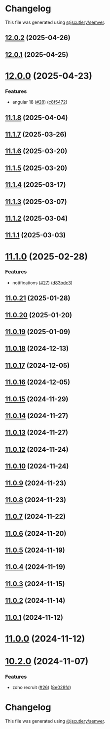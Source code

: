 # Changelog

This file was generated using [@jscutlery/semver](https://github.com/jscutlery/semver).

## [12.0.2](https://github.com/dereekb/dbx-components/compare/v12.0.1-dev...v12.0.2) (2025-04-26)



## [12.0.1](https://github.com/dereekb/dbx-components/compare/v12.0.0-dev...v12.0.1) (2025-04-25)



# [12.0.0](https://github.com/dereekb/dbx-components/compare/v11.1.8-dev...v12.0.0) (2025-04-23)


### Features

* angular 18 ([#28](https://github.com/dereekb/dbx-components/issues/28)) ([c8f5472](https://github.com/dereekb/dbx-components/commit/c8f5472026b47c8877f404a9c87bf7a3fa68b45b))



## [11.1.8](https://github.com/dereekb/dbx-components/compare/v11.1.7-dev...v11.1.8) (2025-04-04)



## [11.1.7](https://github.com/dereekb/dbx-components/compare/v11.1.6-dev...v11.1.7) (2025-03-26)



## [11.1.6](https://github.com/dereekb/dbx-components/compare/v11.1.5-dev...v11.1.6) (2025-03-20)



## [11.1.5](https://github.com/dereekb/dbx-components/compare/v11.1.4-dev...v11.1.5) (2025-03-20)



## [11.1.4](https://github.com/dereekb/dbx-components/compare/v11.1.3-dev...v11.1.4) (2025-03-17)



## [11.1.3](https://github.com/dereekb/dbx-components/compare/v11.1.2-dev...v11.1.3) (2025-03-07)



## [11.1.2](https://github.com/dereekb/dbx-components/compare/v11.1.1-dev...v11.1.2) (2025-03-04)



## [11.1.1](https://github.com/dereekb/dbx-components/compare/v11.1.0-dev...v11.1.1) (2025-03-03)



# [11.1.0](https://github.com/dereekb/dbx-components/compare/v11.0.21-dev...v11.1.0) (2025-02-28)


### Features

* notifications ([#27](https://github.com/dereekb/dbx-components/issues/27)) ([d83bdc3](https://github.com/dereekb/dbx-components/commit/d83bdc3c2f308a25cc4cb12e6eedd126e91c46a4))



## [11.0.21](https://github.com/dereekb/dbx-components/compare/v11.0.20-dev...v11.0.21) (2025-01-28)



## [11.0.20](https://github.com/dereekb/dbx-components/compare/v11.0.19-dev...v11.0.20) (2025-01-20)



## [11.0.19](https://github.com/dereekb/dbx-components/compare/v11.0.18-dev...v11.0.19) (2025-01-09)



## [11.0.18](https://github.com/dereekb/dbx-components/compare/v11.0.17-dev...v11.0.18) (2024-12-13)



## [11.0.17](https://github.com/dereekb/dbx-components/compare/v11.0.16-dev...v11.0.17) (2024-12-05)



## [11.0.16](https://github.com/dereekb/dbx-components/compare/v11.0.15-dev...v11.0.16) (2024-12-05)



## [11.0.15](https://github.com/dereekb/dbx-components/compare/v11.0.14-dev...v11.0.15) (2024-11-29)



## [11.0.14](https://github.com/dereekb/dbx-components/compare/v11.0.13-dev...v11.0.14) (2024-11-27)



## [11.0.13](https://github.com/dereekb/dbx-components/compare/v11.0.12-dev...v11.0.13) (2024-11-27)



## [11.0.12](https://github.com/dereekb/dbx-components/compare/v11.0.11-dev...v11.0.12) (2024-11-24)



## [11.0.10](https://github.com/dereekb/dbx-components/compare/v11.0.9-dev...v11.0.10) (2024-11-24)



## [11.0.9](https://github.com/dereekb/dbx-components/compare/v11.0.8-dev...v11.0.9) (2024-11-23)



## [11.0.8](https://github.com/dereekb/dbx-components/compare/v11.0.7-dev...v11.0.8) (2024-11-23)



## [11.0.7](https://github.com/dereekb/dbx-components/compare/v11.0.6-dev...v11.0.7) (2024-11-22)



## [11.0.6](https://github.com/dereekb/dbx-components/compare/v11.0.5-dev...v11.0.6) (2024-11-20)



## [11.0.5](https://github.com/dereekb/dbx-components/compare/v11.0.4-dev...v11.0.5) (2024-11-19)



## [11.0.4](https://github.com/dereekb/dbx-components/compare/v11.0.3-dev...v11.0.4) (2024-11-19)



## [11.0.3](https://github.com/dereekb/dbx-components/compare/v11.0.2-dev...v11.0.3) (2024-11-15)



## [11.0.2](https://github.com/dereekb/dbx-components/compare/v11.0.1-dev...v11.0.2) (2024-11-14)



## [11.0.1](https://github.com/dereekb/dbx-components/compare/v11.0.0-dev...v11.0.1) (2024-11-12)



# [11.0.0](https://github.com/dereekb/dbx-components/compare/v10.2.0-dev...v11.0.0) (2024-11-12)



# [10.2.0](https://github.com/dereekb/dbx-components/compare/v10.1.30-dev...v10.2.0) (2024-11-07)


### Features

* zoho recruit ([#26](https://github.com/dereekb/dbx-components/issues/26)) ([8e028fd](https://github.com/dereekb/dbx-components/commit/8e028fd6fc57fb276ce04d37ce010fb5a42d4157))



# Changelog

This file was generated using [@jscutlery/semver](https://github.com/jscutlery/semver).
